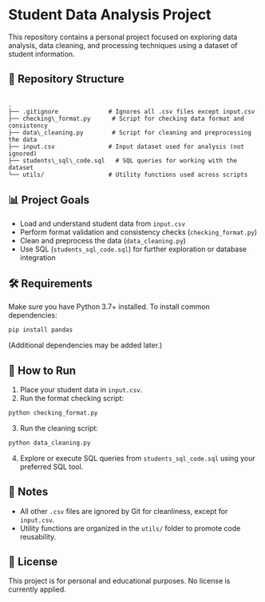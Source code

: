 # Student Data Analysis Project

This repository contains a personal project focused on exploring data analysis, data cleaning, and processing techniques using a dataset of student information.

## 📁 Repository Structure

```

.
├── .gitignore              # Ignores all .csv files except input.csv
├── checking\_format.py      # Script for checking data format and consistency
├── data\_cleaning.py        # Script for cleaning and preprocessing the data
├── input.csv               # Input dataset used for analysis (not ignored)
├── students\_sql\_code.sql   # SQL queries for working with the dataset
└── utils/                  # Utility functions used across scripts

````

## 📊 Project Goals

- Load and understand student data from `input.csv`
- Perform format validation and consistency checks (`checking_format.py`)
- Clean and preprocess the data (`data_cleaning.py`)
- Use SQL (`students_sql_code.sql`) for further exploration or database integration

## 🛠 Requirements

Make sure you have Python 3.7+ installed. To install common dependencies:

```bash
pip install pandas
````

(Additional dependencies may be added later.)

## 🚀 How to Run

1. Place your student data in `input.csv`.
2. Run the format checking script:

```bash
python checking_format.py
```

3. Run the cleaning script:

```bash
python data_cleaning.py
```

4. Explore or execute SQL queries from `students_sql_code.sql` using your preferred SQL tool.

## 📌 Notes

* All other `.csv` files are ignored by Git for cleanliness, except for `input.csv`.
* Utility functions are organized in the `utils/` folder to promote code reusability.

## 📄 License

This project is for personal and educational purposes. No license is currently applied.
